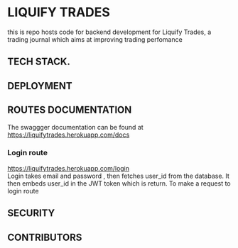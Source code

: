 # LIQUIFY TRADES

this is repo hosts code for backend development for Liquify Trades, a trading journal which aims at improving trading perfomance

## TECH STACK.



## DEPLOYMENT


## ROUTES DOCUMENTATION
The swaggger documentation can be found at https://liquifytrades.herokuapp.com/docs   <br/>
### Login route
https://liquifytrades.herokuapp.com/login <br/>
Login takes email and password , then fetches user_id from the database. It then embeds  user_id in the JWT token which is return.
To make a request to login route 




 

## SECURITY

## CONTRIBUTORS
